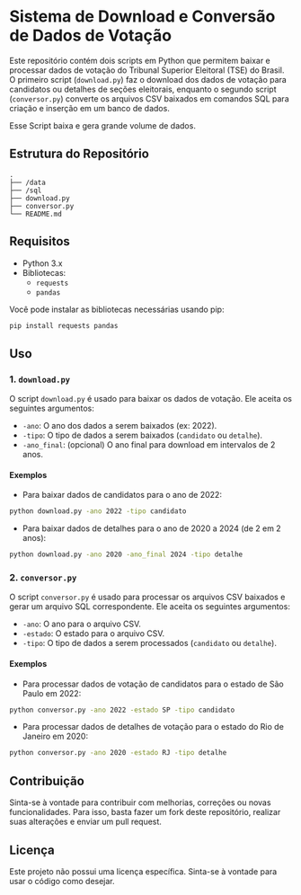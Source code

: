 # Sistema de Download e Conversão de Dados de Votação

Este repositório contém dois scripts em Python que permitem baixar e processar dados de votação do Tribunal Superior Eleitoral (TSE) do Brasil. O primeiro script (`download.py`) faz o download dos dados de votação para candidatos ou detalhes de seções eleitorais, enquanto o segundo script (`conversor.py`) converte os arquivos CSV baixados em comandos SQL para criação e inserção em um banco de dados.

Esse Script baixa e gera grande volume de dados.

## Estrutura do Repositório

```
.
├── /data
├── /sql
├── download.py
├── conversor.py
└── README.md
```

## Requisitos

- Python 3.x
- Bibliotecas:
  - `requests`
  - `pandas`

Você pode instalar as bibliotecas necessárias usando pip:

```bash
pip install requests pandas
```

## Uso

### 1. `download.py`

O script `download.py` é usado para baixar os dados de votação. Ele aceita os seguintes argumentos:

- `-ano`: O ano dos dados a serem baixados (ex: 2022).
- `-tipo`: O tipo de dados a serem baixados (`candidato` ou `detalhe`).
- `-ano_final`: (opcional) O ano final para download em intervalos de 2 anos.

#### Exemplos

- Para baixar dados de candidatos para o ano de 2022:

```bash
python download.py -ano 2022 -tipo candidato
```

- Para baixar dados de detalhes para o ano de 2020 a 2024 (de 2 em 2 anos):

```bash
python download.py -ano 2020 -ano_final 2024 -tipo detalhe
```

### 2. `conversor.py`

O script `conversor.py` é usado para processar os arquivos CSV baixados e gerar um arquivo SQL correspondente. Ele aceita os seguintes argumentos:

- `-ano`: O ano para o arquivo CSV.
- `-estado`: O estado para o arquivo CSV.
- `-tipo`: O tipo de dados a serem processados (`candidato` ou `detalhe`).

#### Exemplos

- Para processar dados de votação de candidatos para o estado de São Paulo em 2022:

```bash
python conversor.py -ano 2022 -estado SP -tipo candidato
```

- Para processar dados de detalhes de votação para o estado do Rio de Janeiro em 2020:

```bash
python conversor.py -ano 2020 -estado RJ -tipo detalhe
```

## Contribuição

Sinta-se à vontade para contribuir com melhorias, correções ou novas funcionalidades. Para isso, basta fazer um fork deste repositório, realizar suas alterações e enviar um pull request.

## Licença

Este projeto não possui uma licença específica. Sinta-se à vontade para usar o código como desejar.
